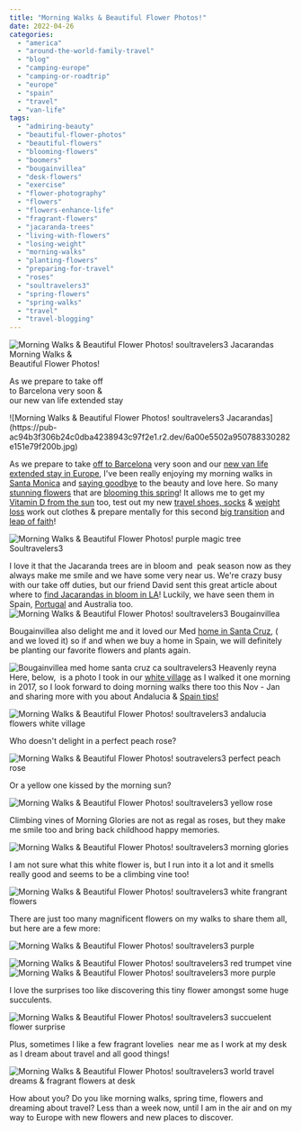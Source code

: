 ```yaml
---
title: "Morning Walks & Beautiful Flower Photos!"
date: 2022-04-26
categories: 
  - "america"
  - "around-the-world-family-travel"
  - "blog"
  - "camping-europe"
  - "camping-or-roadtrip"
  - "europe"
  - "spain"
  - "travel"
  - "van-life"
tags: 
  - "admiring-beauty"
  - "beautiful-flower-photos"
  - "beautiful-flowers"
  - "blooming-flowers"
  - "boomers"
  - "bougainvillea"
  - "desk-flowers"
  - "exercise"
  - "flower-photography"
  - "flowers"
  - "flowers-enhance-life"
  - "fragrant-flowers"
  - "jacaranda-trees"
  - "living-with-flowers"
  - "losing-weight"
  - "morning-walks"
  - "planting-flowers"
  - "preparing-for-travel"
  - "roses"
  - "soultravelers3"
  - "spring-flowers"
  - "spring-walks"
  - "travel"
  - "travel-blogging"
---
```


![Morning Walks &  Beautiful Flower Photos! soultravelers3  Jacarandas](https://pub-ac94b3f306b24c0dba4238943c97f2e1.r2.dev/6a00e5502a950788330282e151e793200b.jpg)Morning Walks &  
Beautiful Flower Photos!  
  
As we prepare to take off  
to Barcelona very soon &  
our new van life extended stay   
  
  

<!--more--> ![Morning Walks &  Beautiful Flower Photos! soultravelers3  Jacarandas](https://pub-ac94b3f306b24c0dba4238943c97f2e1.r2.dev/6a00e5502a950788330282e151e79f200b.jpg)  
As we prepare to take [off to Barcelona](https://pub-ac94b3f306b24c0dba4238943c97f2e1.r2.dev/2022/04/21-of-the-best-things-to-do-in-barcelona-in-2022.html#more) very soon and our [new van life](https://pub-ac94b3f306b24c0dba4238943c97f2e1.r2.dev/2022/01/americans-van-life-in-europe-2022.html#more) [extended stay in Europe](https://pub-ac94b3f306b24c0dba4238943c97f2e1.r2.dev/2021/10/ready-for-post-pandemic-boomer-empty-nest-travel-.html#more), I've been really enjoying my morning walks in [Santa Monica](https://pub-ac94b3f306b24c0dba4238943c97f2e1.r2.dev/2017/04/easter-at-the-beach-in-santa-monica-.html) and [saying goodbye](https://pub-ac94b3f306b24c0dba4238943c97f2e1.r2.dev/2022/04/goodbyes-before-long-term-travel-.html#more) to the beauty and love here. So many [stunning flowers](https://pub-ac94b3f306b24c0dba4238943c97f2e1.r2.dev/2014/03/15-stunning-flower-photos-to-spread-springs-joy.html) that are [blooming this spring](https://pub-ac94b3f306b24c0dba4238943c97f2e1.r2.dev/2017/04/californias-super-bloom-and-spring-trip-to-flower-fields-.html)! It allows me to get my [Vitamin D from the sun](https://pub-ac94b3f306b24c0dba4238943c97f2e1.r2.dev/2013/05/healing-sun-vitamin-d-major-improvements.html) too, test out my new [travel shoes, socks](https://pub-ac94b3f306b24c0dba4238943c97f2e1.r2.dev/2008/05/top-10-family-t.html) & [weight loss](https://pub-ac94b3f306b24c0dba4238943c97f2e1.r2.dev/2022/03/i-lost-100lbs-best-weight-loss-tips-.html#more) work out clothes & prepare mentally for this second [big transition](https://pub-ac94b3f306b24c0dba4238943c97f2e1.r2.dev/2022/03/camper-van-renovation-vanlife-begins-again.html) and [leap of faith](https://pub-ac94b3f306b24c0dba4238943c97f2e1.r2.dev/2006/08/leap-of-faith.html)!   
  
![Morning Walks & Beautiful Flower Photos! purple magic tree Soultravelers3](https://pub-ac94b3f306b24c0dba4238943c97f2e1.r2.dev/6a00e5502a950788330282e151e895200b.jpg)  
  
I love it that the Jacaranda trees are in bloom and  peak season now as they always make me smile and we have some very near us. We're crazy busy with our take off duties, but our friend David sent this great article about where to [find Jacarandas in bloom in LA](https://www.timeout.com/los-angeles/news/obsessed-with-jacarandas-these-maps-show-every-single-purple-tree-in-l-a-052020)! Luckily, we have seen them in Spain, [Portugal](https://pub-ac94b3f306b24c0dba4238943c97f2e1.r2.dev/2008/06/arriving-in-alg.html) and Australia too.   
![Morning Walks & Beautiful Flower Photos! soultravelers3 Bougainvillea ](https://pub-ac94b3f306b24c0dba4238943c97f2e1.r2.dev/6a00e5502a950788330278807950c2200d.jpg)  
  
Bougainvillea also delight me and it loved our Med [home in Santa Cruz](https://pub-ac94b3f306b24c0dba4238943c97f2e1.r2.dev/2006/08/home-and-hous-1.html), ( and we loved it) so if and when we buy a home in Spain, we will definitely be planting our favorite flowers and plants again.   
  
![Bougainvillea med home santa cruz ca soultravelers3 Heavenly reyna ](https://pub-ac94b3f306b24c0dba4238943c97f2e1.r2.dev/6a00e5502a9507883302942fa70d2c200c.jpg)  
Here, below,  is a photo I took in our [white village](https://pub-ac94b3f306b24c0dba4238943c97f2e1.r2.dev/2017/09/back-to-the-most-beautiful-village-in-spain.html) as I walked it one morning in 2017, so I look forward to doing morning walks there too this Nov - Jan and sharing more with you about Andalucia & [Spain tips!](https://pub-ac94b3f306b24c0dba4238943c97f2e1.r2.dev/2014/10/what-to-do-in-spain-the-ultimate-checklist.html)  
  
![Morning Walks & Beautiful Flower Photos! soultravelers3 andalucia flowers white village](https://pub-ac94b3f306b24c0dba4238943c97f2e1.r2.dev/6a00e5502a9507883302942fa7205c200c.jpg)  
  
Who doesn't delight in a perfect peach rose?  
  
![Morning Walks & Beautiful Flower Photos! soutravelers3 perfect peach rose ](https://pub-ac94b3f306b24c0dba4238943c97f2e1.r2.dev/6a00e5502a950788330282e151e8fe200b.jpg)  
  
Or a yellow one kissed by the morning sun?   
  
![Morning Walks & Beautiful Flower Photos! soultravelers3 yellow rose ](https://pub-ac94b3f306b24c0dba4238943c97f2e1.r2.dev/6a00e5502a95078833027880795118200d.jpg)  
  
Climbing vines of Morning Glories are not as regal as roses, but they make me smile too and bring back childhood happy memories.   
  
![Morning Walks & Beautiful Flower Photos! soultravelers3 morning glories ](https://pub-ac94b3f306b24c0dba4238943c97f2e1.r2.dev/6a00e5502a9507883302942fa70d94200c-scaled.jpg)  
  
I am not sure what this white flower is, but I run into it a lot and it smells really good and seems to be a climbing vine too!  
  
![Morning Walks & Beautiful Flower Photos! soultravelers3 white frangrant flowers](https://pub-ac94b3f306b24c0dba4238943c97f2e1.r2.dev/6a00e5502a950788330282e151e9d5200b.jpg)  
  
There are just too many magnificent flowers on my walks to share them all, but here are a few more:  
  
![Morning Walks &  Beautiful Flower Photos! soultravelers3 purple ](https://pub-ac94b3f306b24c0dba4238943c97f2e1.r2.dev/6a00e5502a9507883302788079a298200d.jpg)  
  
![Morning Walks &  Beautiful Flower Photos! soultravelers3 red trumpet vine](https://pub-ac94b3f306b24c0dba4238943c97f2e1.r2.dev/6a00e5502a950788330282e1523534200b.jpg)  
[](https://pub-ac94b3f306b24c0dba4238943c97f2e1.r2.dev/6a00e5502a95078833027880795118200d-768x701-1.jpg)![Morning Walks &  Beautiful Flower Photos! soultravelers3 more purple](https://pub-ac94b3f306b24c0dba4238943c97f2e1.r2.dev/6a00e5502a950788330282e15235c1200b-1536x1431-1.jpg)  
  
I love the surprises too like discovering this tiny flower amongst some huge succulents.   
  
![Morning Walks & Beautiful Flower Photos! soultravelers3 succuelent flower surprise](https://pub-ac94b3f306b24c0dba4238943c97f2e1.r2.dev/6a00e5502a950788330282e151ea05200b.jpg)  
  
Plus, sometimes I like a few fragrant lovelies  near me as I work at my desk as I dream about travel and all good things!  
  
![Morning Walks &  Beautiful Flower Photos! soultravelers3 world travel dreams & fragrant flowers at desk](https://pub-ac94b3f306b24c0dba4238943c97f2e1.r2.dev/6a00e5502a9507883302942fa75ba4200c.jpg)  
  
How about you? Do you like morning walks, spring time, flowers and dreaming about travel? Less than a week now, until I am in the air and on my way to Europe with new flowers and new places to discover.
